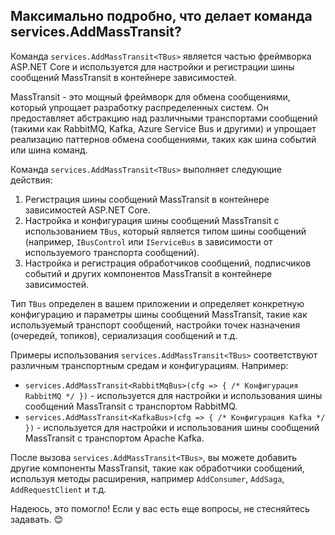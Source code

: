 ## Максимально подробно, что делает команда services.AddMassTransit? ##
Команда `services.AddMassTransit<TBus>` является частью фреймворка ASP.NET Core и используется для настройки и регистрации шины сообщений MassTransit в контейнере зависимостей.

MassTransit - это мощный фреймворк для обмена сообщениями, который упрощает разработку распределенных систем. Он предоставляет абстракцию над различными транспортами сообщений (такими как RabbitMQ, Kafka, Azure Service Bus и другими) и упрощает реализацию паттернов обмена сообщениями, таких как шина событий или шина команд.

Команда `services.AddMassTransit<TBus>` выполняет следующие действия:

1. Регистрация шины сообщений MassTransit в контейнере зависимостей ASP.NET Core.
2. Настройка и конфигурация шины сообщений MassTransit с использованием `TBus`, который является типом шины сообщений (например, `IBusControl` или `IServiceBus` в зависимости от используемого транспорта сообщений).
3. Настройка и регистрация обработчиков сообщений, подписчиков событий и других компонентов MassTransit в контейнере зависимостей.

Тип `TBus` определен в вашем приложении и определяет конкретную конфигурацию и параметры шины сообщений MassTransit, такие как используемый транспорт сообщений, настройки точек назначения (очередей, топиков), сериализация сообщений и т.д.

Примеры использования `services.AddMassTransit<TBus>` соответствуют различным транспортным средам и конфигурациям. Например:

- `services.AddMassTransit<RabbitMqBus>(cfg => { /* Конфигурация RabbitMQ */ })` - используется для настройки и использования шины сообщений MassTransit с транспортом RabbitMQ.
- `services.AddMassTransit<KafkaBus>(cfg => { /* Конфигурация Kafka */ })` - используется для настройки и использования шины сообщений MassTransit с транспортом Apache Kafka.

После вызова `services.AddMassTransit<TBus>`, вы можете добавить другие компоненты MassTransit, такие как обработчики сообщений, используя методы расширения, например `AddConsumer`, `AddSaga`, `AddRequestClient` и т.д.

Надеюсь, это помогло! Если у вас есть еще вопросы, не стесняйтесь задавать. 😊
